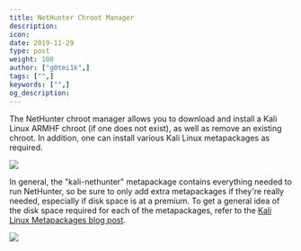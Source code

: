 ```yaml
---
title: NetHunter Chroot Manager
description:
icon:
date: 2019-11-29
type: post
weight: 100
author: ["g0tmi1k",]
tags: ["",]
keywords: ["",]
og_description:
---
```


The NetHunter chroot manager allows you to download and install a Kali Linux ARMHF chroot (if one does not exist), as well as remove an existing chroot. In addition, one can install various Kali Linux metapackages as required.

![](/docs/nethunter/images/nethunter-chroot-01.png)

In general, the "kali-nethunter" metapackage contains everything needed to run NetHunter, so be sure to only add extra metapackages if they're really needed, especially if disk space is at a premium. To get a general idea of the disk space required for each of the metapackages, refer to the [Kali Linux Metapackages blog post](https://www.kali.org/news/kali-linux-metapackages/).

![](/docs/nethunter/images/nethunter-chroot-02.png)
